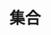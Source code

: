 <!--
 * @Author: wangjy
 * @Date: 2022-07-03 22:44:24
 * @LastEditors: wangjy
 * @LastEditTime: 2022-07-03 22:44:24
 * @Description: 
-->

# 集合
